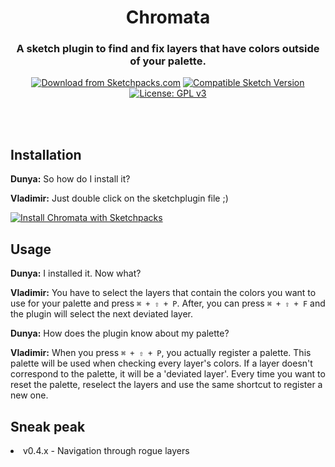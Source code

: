 <div align="center">

# Chromata

### A sketch plugin to find and fix layers that have colors outside of your palette.
[![Download from Sketchpacks.com](https://badges.sketchpacks.com/plugins/vladimirionita.chromata/version.svg)](https://api.sketchpacks.com/v1/plugins/vladimirionita.chromata/download)
[![Compatible Sketch Version](https://badges.sketchpacks.com/plugins/vladimirionita.chromata/compatibility.svg)](https://sketchpacks.com/abnamrocoesd/Chromata)
[![License: GPL v3](https://img.shields.io/badge/license-GPL%20v3-blue.svg)](https://www.gnu.org/licenses/gpl-3.0)

</div>
<br></br>

## Installation

**Dunya:** So how do I install it?

**Vladimir:** Just double click on the sketchplugin file ;)

[![Install Chromata with Sketchpacks](http://sketchpacks-com.s3.amazonaws.com/assets/badges/sketchpacks-badge-install.png "Install Chromata with Sketchpacks")](https://sketchpacks.com/abnamrocoesd/Chromata/install)

## Usage

**Dunya:** I installed it. Now what?

**Vladimir:**
You have to select the layers that contain the colors you want to use for your palette and press `⌘ + ⇧ + P`.
After, you can press `⌘ + ⇧ + F` and the plugin will select the next deviated layer.

**Dunya:** How does the plugin know about my palette?

**Vladimir:** When you press `⌘ + ⇧ + P`, you actually register a palette.
This palette will be used when checking every layer's colors. If a layer doesn't correspond to the palette, it will be a 'deviated layer'.
Every time you want to reset the palette, reselect the layers and use the same shortcut to register a new one.

## Sneak peak

<li>v0.4.x - Navigation through rogue layers</li>
